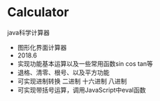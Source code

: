 # Calculator
java科学计算器
 * 图形化界面计算器
 * 2018.6
 * 实现功能基本运算以及一些常用函数sin cos tan等
 * 退格、清零、根号、以及平方功能
 * 可实现进制转换  二进制   十六进制  八进制 
 * 可实现带括号运算，调用JavaScript中eval函数
